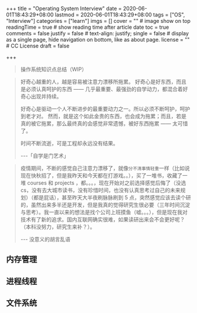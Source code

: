 +++
title = "Operating System Interview"
date = 2020-06-01T18:43:29+08:00
lastmod = 2020-06-01T18:43:29+08:00
tags = ["OS", "Interview"]
categories = ["learn"]
imgs = []
cover = ""  # image show on top
readingTime = true  # show reading time after article date
toc = true
comments = false
justify = false  # text-align: justify;
single = false  # display as a single page, hide navigation on bottom, like as about page.
license = ""  # CC License
draft = false

+++

> 操作系统知识点总结（WIP）

<!--more-->

> 好奇心越重的人，越是容易被注意力漂移所拖累。
> 好奇心是好东西，而且是必须认真呵护的东西 —— 几乎最重要、最强劲的自学动力，都混合着好奇心出现并持续。
>
> 好奇心是驱动一个人不断进步的最重要动力之一。所以必须不断呵护，呵护到老才对。
> 然而，就是这个如此金贵的东西，也会成为拖累；而且，若是真的被它拖累，那么最终真的会感觉非常遗憾，被好东西拖累 —— 太可惜了。
>
> 时间不断流逝，可是工程却永远没有结果。
>
> -\-\-「自学是门艺术」

> 疫情期间，不断的感觉自己注意力漂移了，就像`分不清事情轻重`一样（比如说现在快秋招了，但是我昨天和今天都在打游戏。。），买了一堆书，收藏了一堆 courses 和 projects ，都。。。，现在开始对之前选择感觉后悔了（没选 cs，没有去大城市读书，没有珍惜时间，也没有认真思考过自己的未来规划）（都是屁话），甚至昨天大半夜刷脉脉刷到 5 点，突然感觉应该去读个研的，虽然出来多半还是开发，但是我真的觉得研究生很必要（三年时间沉淀与思考）。我一直以来的想法是找个公司上班摸鱼（嘘。。。），但是现在我对技术有了新的追求。国内互联网确实很难，如果读研出来会不会更好呢？（本科没努力，研究生来补？）。
>
> -\-\- 没意义的胡言乱语

## 内存管理

## 进程线程

## 文件系统

